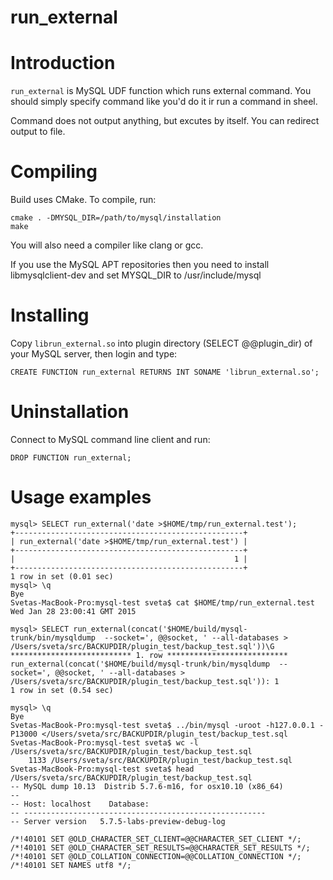 # run_external
Introduction
============

`run_external` is MySQL UDF function which runs external command. You should simply specify command like you'd do it ir run a command in sheel.

Command does not output anything, but excutes by itself. You can redirect output to file.

Compiling
=========

Build uses CMake. To compile, run:

    cmake . -DMYSQL_DIR=/path/to/mysql/installation
    make

You will also need a compiler like clang or gcc.

If you use the MySQL APT repositories then you need to install libmysqlclient-dev and set MYSQL_DIR to /usr/include/mysql

Installing
==========

Copy `librun_external.so` into plugin directory (SELECT @@plugin_dir) of your MySQL server, then login and type:

    CREATE FUNCTION run_external RETURNS INT SONAME 'librun_external.so';
    
Uninstallation
==============

Connect to MySQL command line client and run:

    DROP FUNCTION run_external;

Usage examples
==============

    mysql> SELECT run_external('date >$HOME/tmp/run_external.test');
    +---------------------------------------------------+
    | run_external('date >$HOME/tmp/run_external.test') |
    +---------------------------------------------------+
    |                                                 1 |
    +---------------------------------------------------+
    1 row in set (0.01 sec)
    mysql> \q
    Bye
    Svetas-MacBook-Pro:mysql-test sveta$ cat $HOME/tmp/run_external.test
    Wed Jan 28 23:00:41 GMT 2015

    mysql> SELECT run_external(concat('$HOME/build/mysql-trunk/bin/mysqldump  --socket=', @@socket, ' --all-databases > /Users/sveta/src/BACKUPDIR/plugin_test/backup_test.sql'))\G 
    *************************** 1. row ***************************
    run_external(concat('$HOME/build/mysql-trunk/bin/mysqldump  --socket=', @@socket, ' --all-databases > /Users/sveta/src/BACKUPDIR/plugin_test/backup_test.sql')): 1
    1 row in set (0.54 sec)

    mysql> \q
    Bye
    Svetas-MacBook-Pro:mysql-test sveta$ ../bin/mysql -uroot -h127.0.0.1 -P13000 </Users/sveta/src/BACKUPDIR/plugin_test/backup_test.sql
    Svetas-MacBook-Pro:mysql-test sveta$ wc -l /Users/sveta/src/BACKUPDIR/plugin_test/backup_test.sql
        1133 /Users/sveta/src/BACKUPDIR/plugin_test/backup_test.sql
    Svetas-MacBook-Pro:mysql-test sveta$ head /Users/sveta/src/BACKUPDIR/plugin_test/backup_test.sql
    -- MySQL dump 10.13  Distrib 5.7.6-m16, for osx10.10 (x86_64)
    --
    -- Host: localhost    Database: 
    -- ------------------------------------------------------
    -- Server version	5.7.5-labs-preview-debug-log
    
    /*!40101 SET @OLD_CHARACTER_SET_CLIENT=@@CHARACTER_SET_CLIENT */;
    /*!40101 SET @OLD_CHARACTER_SET_RESULTS=@@CHARACTER_SET_RESULTS */;
    /*!40101 SET @OLD_COLLATION_CONNECTION=@@COLLATION_CONNECTION */;
    /*!40101 SET NAMES utf8 */;
